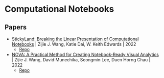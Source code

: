 # Computational Notebooks

## Papers

- [StickyLand: Breaking the Linear Presentation of Computational Notebooks](https://arxiv.org/abs/2202.11086) | Zijie J. Wang, Katie Dai, W. Keith Edwards | 2022
  - [Repo](https://github.com/xiaohk/stickyland)
- [NOVA: A Practical Method for Creating Notebook-Ready Visual Analytics](https://arxiv.org/abs/2205.03963) | Zijie J. Wang, David Munechika, Seongmin Lee, Duen Horng Chau | 2022
  - [Repo](https://github.com/poloclub/nova)
